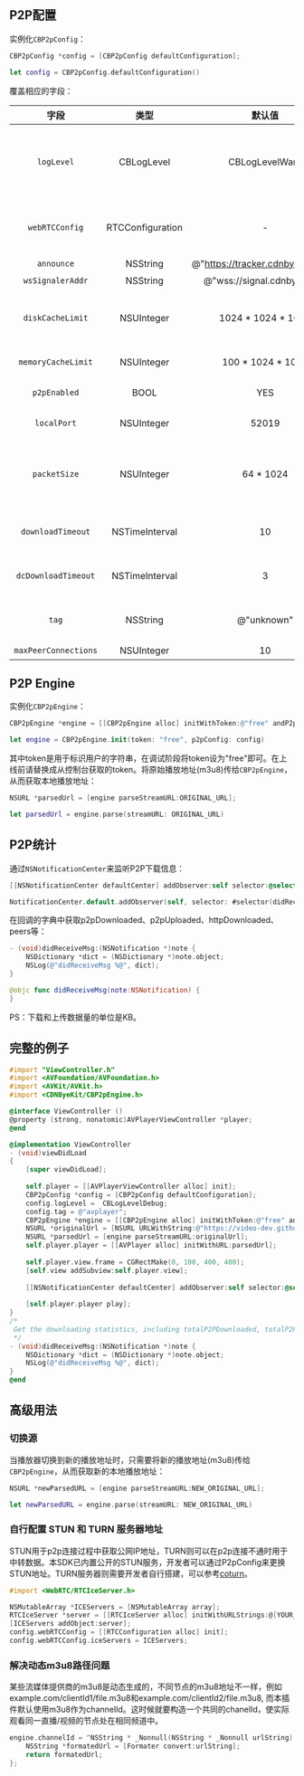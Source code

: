 
## P2P配置
实例化`CBP2pConfig`：
```objectivec
CBP2pConfig *config = [CBP2pConfig defaultConfiguration];
```
```swift
let config = CBP2pConfig.defaultConfiguration()
```
覆盖相应的字段：

| 字段 | 类型 | 默认值 | 描述 |
| :-: | :-: | :-: | :-: |
| `logLevel` | CBLogLevel | CBLogLevelWarn | 打印日志的级别(CBLogLevelNone, CBLogLevelDebug, CBLogLevelInfo, CBLogLevelWarn, CBLogLevelError)。                                                                                      
| `webRTCConfig` | RTCConfiguration | - | 通过RTCConfiguration来修改WebRTC默认配置。
| `announce` | NSString | @"https://tracker.cdnbye.com/v1" | tracker服务器地址。
| `wsSignalerAddr` | NSString | @"wss://signal.cdnbye.com" | 信令服务器地址。
| `diskCacheLimit` | NSUInteger | 1024 * 1024 * 1024 | 点播模式下P2P在磁盘缓存的最大数据量(设为0可以禁用磁盘缓存)。
| `memoryCacheLimit` | NSUInteger | 100 * 1024 * 1024 | P2P在内存缓存的最大数据量。
| `p2pEnabled` | BOOL | YES | 开启或关闭p2p engine。
| `localPort` | NSUInteger | 52019 | 本地代理服务器的端口号。
| `packetSize` | NSUInteger | 64 * 1024 | 每次通过datachannel发送的包的大小，64KB适用于与浏览器进行P2P。
| `downloadTimeout` | NSTimeInterval | 10 | HTTP下载ts文件超时时间（单位：秒）。
| `dcDownloadTimeout` | NSTimeInterval | 3 | datachannel下载二进制数据的超时时间（单位：秒）。
| `tag` | NSString | @"unknown" | 用户自定义的标签，可以在控制台查看分布图。
| `maxPeerConnections` | NSUInteger | 10 | 最大连接节点数量。

## P2P Engine
实例化`CBP2pEngine`：
```objectivec
CBP2pEngine *engine = [[CBP2pEngine alloc] initWithToken:@"free" andP2pConfig:config];
```
```swift
let engine = CBP2pEngine.init(token: "free", p2pConfig: config)
```
其中token是用于标识用户的字符串，在调试阶段将token设为"free"即可。在上线前请替换成从控制台获取的token。将原始播放地址(m3u8)传给`CBP2pEngine`，从而获取本地播放地址：
```objectivec
NSURL *parsedUrl = [engine parseStreamURL:ORIGINAL_URL];
```
```swift
let parsedUrl = engine.parse(streamURL: ORIGINAL_URL)
```

## P2P统计
通过`NSNotificationCenter`来监听P2P下载信息：
```objectivec
[[NSNotificationCenter defaultCenter] addObserver:self selector:@selector(didReceiveMsg:) name:kP2pEngineDidReceiveStatistics object:nil];
```
```swift
NotificationCenter.default.addObserver(self, selector: #selector(didReceiveMsg), name: NSNotification.Name(rawValue: kP2pEngineDidReceiveStatistics), object: nil)
```
在回调的字典中获取p2pDownloaded、p2pUploaded、httpDownloaded、peers等：
```objectivec
- (void)didReceiveMsg:(NSNotification *)note {
    NSDictionary *dict = (NSDictionary *)note.object;
    NSLog(@"didReceiveMsg %@", dict);
}
```
```swift
@objc func didReceiveMsg(note:NSNotification) {
}
```
PS：下载和上传数据量的单位是KB。

## 完整的例子
```objectivec
#import "ViewController.h"
#import <AVFoundation/AVFoundation.h>
#import <AVKit/AVKit.h>
#import <CDNByeKit/CBP2pEngine.h>

@interface ViewController ()
@property (strong, nonatomic)AVPlayerViewController *player;
@end

@implementation ViewController
- (void)viewDidLoad
{
    [super viewDidLoad];
    
    self.player = [[AVPlayerViewController alloc] init];
    CBP2pConfig *config = [CBP2pConfig defaultConfiguration];
    config.logLevel =  CBLogLevelDebug;
    config.tag = @"avplayer";
    CBP2pEngine *engine = [[CBP2pEngine alloc] initWithToken:@"free" andP2pConfig:config];
    NSURL *originalUrl = [NSURL URLWithString:@"https://video-dev.github.io/streams/x36xhzz/url_2/193039199_mp4_h264_aac_ld_7.m3u8"];
    NSURL *parsedUrl = [engine parseStreamURL:originalUrl];
    self.player.player = [[AVPlayer alloc] initWithURL:parsedUrl];
    
    self.player.view.frame = CGRectMake(0, 100, 400, 400);
    [self.view addSubview:self.player.view];
    
    [[NSNotificationCenter defaultCenter] addObserver:self selector:@selector(didReceiveMsg:) name:kP2pEngineDidReceiveStatistics object:nil];
    
    [self.player.player play];
}
/*
 Get the downloading statistics, including totalP2PDownloaded, totalP2PUploaded and totalHTTPDownloaded.
 */
- (void)didReceiveMsg:(NSNotification *)note {
    NSDictionary *dict = (NSDictionary *)note.object;
    NSLog(@"didReceiveMsg %@", dict);
}
@end
```

## 高级用法
### 切换源
当播放器切换到新的播放地址时，只需要将新的播放地址(m3u8)传给`CBP2pEngine`，从而获取新的本地播放地址：
```objectivec
NSURL *newParsedURL = [engine parseStreamURL:NEW_ORIGINAL_URL];
```
```swift
let newParsedURL = engine.parse(streamURL: NEW_ORIGINAL_URL)
```
### 自行配置 STUN 和 TURN 服务器地址
STUN用于p2p连接过程中获取公网IP地址，TURN则可以在p2p连接不通时用于中转数据。本SDK已内置公开的STUN服务，开发者可以通过P2pConfig来更换STUN地址。TURN服务器则需要开发者自行搭建，可以参考[coturn](https://github.com/coturn/coturn)。
```objectivec
#import <WebRTC/RTCIceServer.h>

NSMutableArray *ICEServers = [NSMutableArray array];
RTCIceServer *server = [[RTCIceServer alloc] initWithURLStrings:@[YOUR_STUN_OR_TURN_SERVER]];
[ICEServers addObject:server];
config.webRTCConfig = [[RTCConfiguration alloc] init];
config.webRTCConfig.iceServers = ICEServers;
```
### 解决动态m3u8路径问题
某些流媒体提供商的m3u8是动态生成的，不同节点的m3u8地址不一样，例如example.com/clientId1/file.m3u8和example.com/clientId2/file.m3u8, 而本插件默认使用m3u8作为channelId。这时候就要构造一个共同的chanelId，使实际观看同一直播/视频的节点处在相同频道中。
```objectivec
engine.channelId = ^NSString * _Nonnull(NSString * _Nonnull urlString) {
    NSString *formatedUrl = [Formater convert:urlString];
    return formatedUrl;
};
```